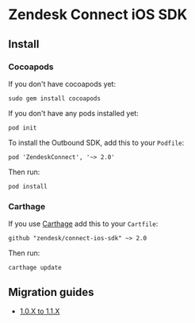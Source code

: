 # Zendesk Connect iOS SDK

## Install 

### Cocoapods

If you don't have cocoapods yet:
```
sudo gem install cocoapods
```

If you don't have any pods installed yet:
```
pod init
```

To install the Outbound SDK, add this to your `Podfile`:
```
pod 'ZendeskConnect', '~> 2.0'
```

Then run:
```
pod install
```

### Carthage

If you use [Carthage](https://github.com/Carthage/Carthage) add this to your `Cartfile`: 
```
github "zendesk/connect-ios-sdk" ~> 2.0
```

Then run:
```
carthage update
```

## Migration guides

- [1.0.X to 1.1.X](docs/migrating.md)
